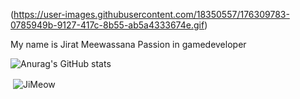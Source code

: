 (https://user-images.githubusercontent.com/18350557/176309783-0785949b-9127-417c-8b55-ab5a4333674e.gif)

My name is Jirat Meewassana
Passion in gamedeveloper

![Anurag's GitHub stats](https://github-readme-stats.vercel.app/api?username=JiMeow&show_icons=true&theme=radical)

<p>&nbsp;<img align="center" src="https://github-readme-stats.vercel.app/api/top-langs/?username=JiMeow&hide=Shaderlab,Tex,ASP.net,HLSL&theme=dark&layout=compact" alt="JiMeow" /></p>
